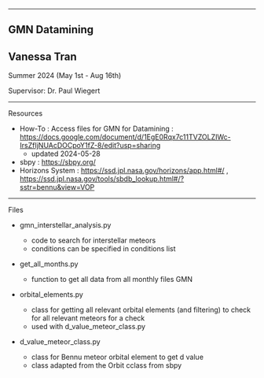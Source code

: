 ----------------------------------------
GMN Datamining
----------------------------------------

Vanessa Tran
----------------------------------------

Summer 2024 (May 1st - Aug 16th)

Supervisor: Dr. Paul Wiegert

----------------------------------------

Resources


- How-To : Access files for GMN for Datamining : https://docs.google.com/document/d/1EgE0Rqx7c11TVZOLZIWc-IrsZfIjNUAcDOCpoY1fZ-8/edit?usp=sharing
  - updated 2024-05-28
- sbpy : https://sbpy.org/
- Horizons System : https://ssd.jpl.nasa.gov/horizons/app.html#/ , https://ssd.jpl.nasa.gov/tools/sbdb_lookup.html#/?sstr=bennu&view=VOP

-----------------------------------------

Files


- gmn_interstellar_analysis.py
  - code to search for interstellar meteors
  - conditions can be specified in conditions list

- get_all_months.py
  - function to get all data from all monthly files GMN
 
- orbital_elements.py
  - class for getting all relevant orbital elements (and filtering) to check for all relevant meteors for a check
  - used with d_value_meteor_class.py

- d_value_meteor_class.py
  - class for Bennu meteor orbital element to get d value
  - class adapted from the Orbit cclass from sbpy
 
